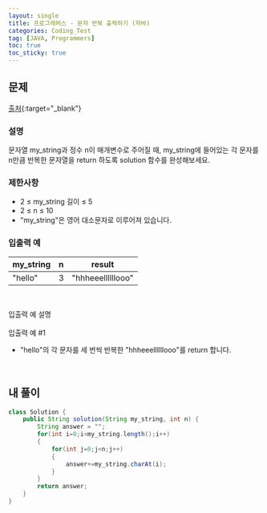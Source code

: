 ```yaml
---
layout: single
title: 프로그래머스 - 문자 반복 출력하기 (자바)
categories: Coding_Test
tag: [JAVA, Programmers]
toc: true
toc_sticky: true
---
```


## 문제
[출처](https://school.programmers.co.kr/learn/courses/30/lessons/120825?language=java){:target="_blank"}
### 설명
문자열 my_string과 정수 n이 매개변수로 주어질 때, my_string에 들어있는 각 문자를 n만큼 반복한 문자열을 return 하도록 solution 함수를 완성해보세요.

### 제한사항

 * 2 ≤ my_string 길이 ≤ 5
 * 2 ≤ n ≤ 10
 * "my_string"은 영어 대소문자로 이루어져 있습니다.

### 입출력 예

my_string|n|result
---|---|---
"hello"|3|"hhheeellllllooo"

<br/>

입출력 예 설명 <br/>
<br/>
입출력 예 #1

 * "hello"의 각 문자를 세 번씩 반복한 "hhheeellllllooo"를 return 합니다.
<br/>

## 내 풀이
```java
class Solution {
    public String solution(String my_string, int n) {
        String answer = "";
        for(int i=0;i<my_string.length();i++)
        {
            for(int j=0;j<n;j++)
            {
                answer+=my_string.charAt(i);
            }
        }
        return answer;
    }
}
```
